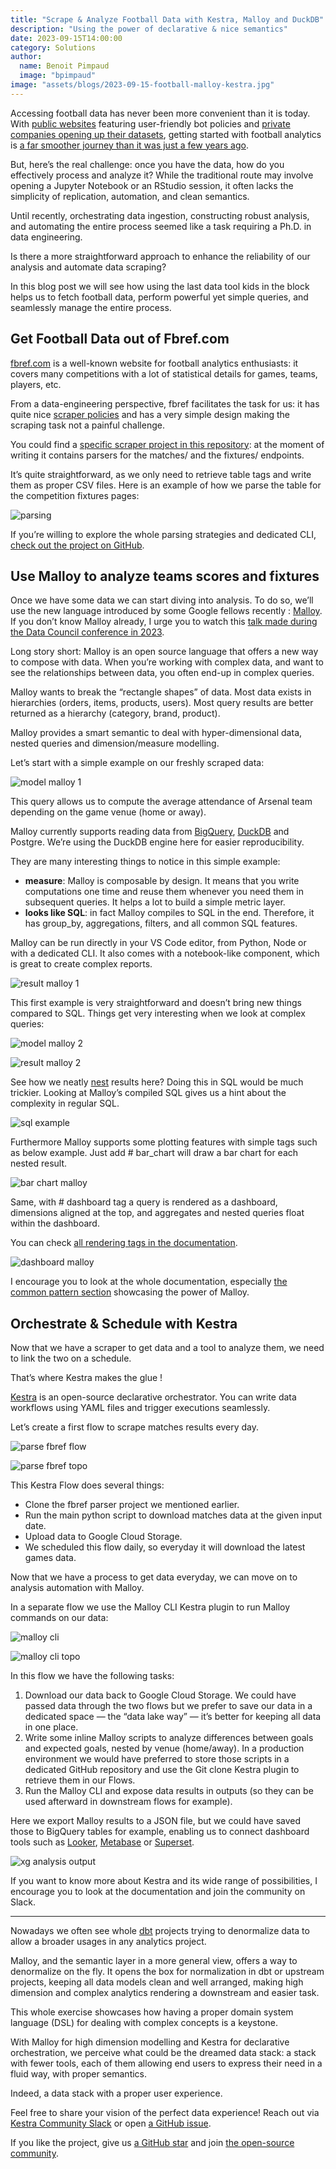 ```yaml
---
title: "Scrape & Analyze Football Data with Kestra, Malloy and DuckDB"
description: "Using the power of declarative & nice semantics"
date: 2023-09-15T14:00:00
category: Solutions
author:
  name: Benoit Pimpaud
  image: "bpimpaud"
image: "assets/blogs/2023-09-15-football-malloy-kestra.jpg"
---
```


Accessing football data has never been more convenient than it is today. With [public websites](https://fbref.com/) featuring user-friendly bot policies and [private companies opening up their datasets](https://github.com/statsbomb/open-data), getting started with football analytics is [a far smoother journey than it was just a few years ago](https://medium.pimpaudben.fr/part-2-a-career-in-football-analytics-the-how-ae8b5eca38ce).

But, here’s the real challenge: once you have the data, how do you effectively process and analyze it? While the traditional route may involve opening a Jupyter Notebook or an RStudio session, it often lacks the simplicity of replication, automation, and clean semantics.

Until recently, orchestrating data ingestion, constructing robust analysis, and automating the entire process seemed like a task requiring a Ph.D. in data engineering.

Is there a more straightforward approach to enhance the reliability of our analysis and automate data scraping?

In this blog post we will see how using the last data tool kids in the block helps us to fetch football data, perform powerful yet simple queries, and seamlessly manage the entire process.


## Get Football Data out of Fbref.com

[fbref.com](https://fbref.com/) is a well-known website for football analytics enthusiasts: it covers many competitions with a lot of statistical details for games, teams, players, etc.

From a data-engineering perspective, fbref facilitates the task for us: it has quite nice [scraper policies](https://www.sports-reference.com/bot-traffic.html) and has a very simple design making the scraping task not a painful challenge.

You could find a [specific scraper project in this repository](https://github.com/Ben8t/fbref_scraper/tree/main): at the moment of writing it contains parsers for the matches/ and the fixtures/ endpoints.

It’s quite straightforward, as we only need to retrieve table tags and write them as proper CSV files. Here is an example of how we parse the table for the competition fixtures pages:

![parsing](assets/blogs/2023-09-15-football-malloy-kestra/parsing.png)

If you’re willing to explore the whole parsing strategies and dedicated CLI, [check out the project on GitHub](https://github.com/Ben8t/fbref_scraper).


## Use Malloy to analyze teams scores and fixtures

Once we have some data we can start diving into analysis. To do so, we’ll use the new language introduced by some Google fellows recently : [Malloy](https://www.malloydata.dev/).
If you don’t know Malloy already, I urge you to watch this [talk made during the Data Council conference in 2023](https://www.datacouncil.ai/talks/malloy-an-experimental-language-for-data?hsLang=en).

Long story short: Malloy is an open source language that offers a new way to compose with data. When you’re working with complex data, and want to see the relationships between data, you often end-up in complex queries.

Malloy wants to break the “rectangle shapes” of data. Most data exists in hierarchies (orders, items, products, users). Most query results are better returned as a hierarchy (category, brand, product).

Malloy provides a smart semantic to deal with hyper-dimensional data, nested queries and dimension/measure modelling.

Let’s start with a simple example on our freshly scraped data:


![model malloy 1](assets/blogs/2023-09-15-football-malloy-kestra/model1_malloy.png)

This query allows us to compute the average attendance of Arsenal team depending on the game venue (home or away).

Malloy currently supports reading data from [BigQuery](https://cloud.google.com/bigquery), [DuckDB](https://duckdb.org/) and Postgre. We’re using the DuckDB engine here for easier reproducibility.

They are many interesting things to notice in this simple example:

* **measure**: Malloy is composable by design. It means that you write computations one time and reuse them whenever you need them in subsequent queries. It helps a lot to build a simple metric layer.
* **looks like SQL**: in fact Malloy compiles to SQL in the end. Therefore, it has group_by, aggregations, filters, and all common SQL features.

Malloy can be run directly in your VS Code editor, from Python, Node or with a dedicated CLI. It also comes with a notebook-like component, which is great to create complex reports.


![result malloy 1](assets/blogs/2023-09-15-football-malloy-kestra/vscode_1.png)

This first example is very straightforward and doesn’t bring new things compared to SQL. Things get very interesting when we look at complex queries:

![model malloy 2](assets/blogs/2023-09-15-football-malloy-kestra/model2_malloy.png)

![result malloy 2](assets/blogs/2023-09-15-football-malloy-kestra/result2_malloy.png)

See how we neatly [nest](https://malloydata.github.io/documentation/language/nesting) results here? Doing this in SQL would be much trickier. Looking at Malloy’s compiled SQL gives us a hint about the complexity in regular SQL.

![sql example](assets/blogs/2023-09-15-football-malloy-kestra/sql_example.png)


Furthermore Malloy supports some plotting features with simple tags such as below example. Just add # bar_chart will draw a bar chart for each nested result.

![bar chart malloy](assets/blogs/2023-09-15-football-malloy-kestra/result3_malloy.png)

Same, with # dashboard tag a query is rendered as a dashboard, dimensions aligned at the top, and aggregates and nested queries float within the dashboard.

You can check [all rendering tags in the documentation](https://malloydata.github.io/documentation/visualizations/overview).

![dashboard malloy](assets/blogs/2023-09-15-football-malloy-kestra/result4_malloy.png)

I encourage you to look at the whole documentation, especially [the common pattern section](https://malloydata.github.io/documentation/patterns/yoy) showcasing the power of Malloy.

## Orchestrate & Schedule with Kestra
Now that we have a scraper to get data and a tool to analyze them, we need to link the two on a schedule.

That’s where Kestra makes the glue !

[Kestra](https://github.com/kestra-io/kestra) is an open-source declarative orchestrator. You can write data workflows using YAML files and trigger executions seamlessly.

Let’s create a first flow to scrape matches results every day.

![parse fbref flow](assets/blogs/2023-09-15-football-malloy-kestra/parse_fbref_kestra.png)

![parse fbref topo](assets/blogs/2023-09-15-football-malloy-kestra/parse_fbref_topo.png)

This Kestra Flow does several things:

* Clone the fbref parser project we mentioned earlier.
* Run the main python script to download matches data at the given input date.
* Upload data to Google Cloud Storage.
* We scheduled this flow daily, so everyday it will download the latest games data.

Now that we have a process to get data everyday, we can move on to analysis automation with Malloy.

In a separate flow we use the Malloy CLI Kestra plugin to run Malloy commands on our data:

![malloy cli](assets/blogs/2023-09-15-football-malloy-kestra/malloy_cli.png)

![malloy cli topo](assets/blogs/2023-09-15-football-malloy-kestra/malloy_cli_topo.png)


In this flow we have the following tasks:

1. Download our data back to Google Cloud Storage. We could have passed data through the two flows but we prefer to save our data in a dedicated space — the “data lake way” — it’s better for keeping all data in one place.
2. Write some inline Malloy scripts to analyze differences between goals and expected goals, nested by venue (home/away). In a production environment we would have preferred to store those scripts in a dedicated GitHub repository and use the Git clone Kestra plugin to retrieve them in our Flows.
3. Run the Malloy CLI and expose data results in outputs (so they can be used afterward in downstream flows for example).

Here we export Malloy results to a JSON file, but we could have saved those to BigQuery tables for example, enabling us to connect dashboard tools such as [Looker](https://cloud.google.com/looker-studio), [Metabase](https://www.metabase.com/) or [Superset](https://superset.apache.org/).

![xg analysis output](assets/blogs/2023-09-15-football-malloy-kestra/xg_analysis_output.png)


If you want to know more about Kestra and its wide range of possibilities, I encourage you to look at the documentation and join the community on Slack.

---

Nowadays we often see whole [dbt](https://www.getdbt.com/) projects trying to denormalize data to allow a broader usages in any analytics project.

Malloy, and the semantic layer in a more general view, offers a way to denormalize on the fly. It opens the box for normalization in dbt or upstream projects, keeping all data models clean and well arranged, making high dimension and complex analytics rendering a downstream and easier task.

This whole exercise showcases how having a proper domain system language (DSL) for dealing with complex concepts is a keystone.

With Malloy for high dimension modelling and Kestra for declarative orchestration, we perceive what could be the dreamed data stack: a stack with fewer tools, each of them allowing end users to express their need in a fluid way, with proper semantics.

Indeed, a data stack with a proper user experience.


Feel free to share your vision of the perfect data experience! Reach out via [Kestra Community Slack](https://kestra.io/slack) or open [a GitHub issue](https://github.com/kestra-io/kestra).

If you like the project, give us [a GitHub star](https://github.com/kestra-io/kestra) and join [the open-source community](https://kestra.io/slack).

